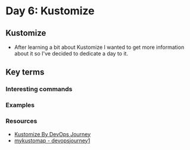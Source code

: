 # Day 6: Kustomize

## Kustomize
- After learning a bit about Kustomize I wanted to get more information about it so I've decided to dedicate a day to it.

## Key terms


### Interesting commands


### Examples


### Resources
- [Kustomize By DevOps Journey](https://www.youtube.com/watch?v=spCdNeNCuFU)
- [mykustomap - devopsjourney1](https://github.com/devopsjourney1/mykustomapp/tree/master)